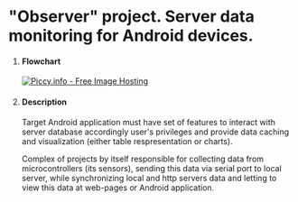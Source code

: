 # "Observer" project. Server data monitoring for Android devices.
<ol>
  <li>
    <h4>Flowchart</h4>
    <a href="http://piccy.info/view3/10387171/f5c53c28f13df9fe835688fb3ed81246/orig/" target="_blank"><img src="http://i.piccy.info/i9/a2d4e9f05143b0ed3f8126329d28c1b1/1476277803/61224/1074801/Snymok_800.jpg" alt="Piccy.info - Free Image Hosting" border="0" /></a><a href="http://i.piccy.info/a3c/2016-10-12-13-10/i9-10387171/760x561-r" target="_blank"><img src="http://i.piccy.info/a3/2016-10-12-13-10/i9-10387171/760x561-r/i.gif" alt="" border="0" /></a>
  </li>
  <li>
    <h4>Description</h4>
      <p>Target Android application must have set of features to interact with server database accordingly user's privileges and provide data caching and visualization (either table respresentation or charts).</p>
      <p>Complex of projects  by itself responsible for collecting data from microcontrollers (its sensors), sending this data via serial port to local server, while synchronizing local and http servers data and letting to view this data at web-pages or Android application.</p>
  </li>
</ol>
